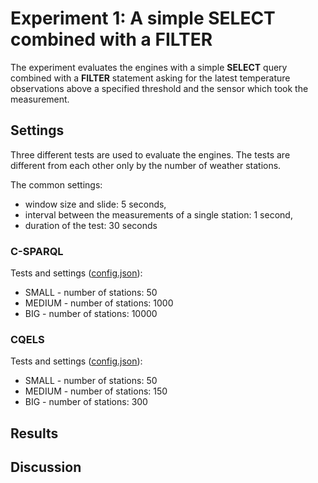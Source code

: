 # Experiment 1: A simple SELECT combined with a FILTER

The experiment evaluates the engines with a simple **SELECT** query combined with a **FILTER** statement asking for the latest temperature observations above a specified threshold and the sensor which took the measurement.

## Settings

Three different tests are used to evaluate the engines. The tests are different from each other only by the number of weather stations.

The common settings:
 * window size and slide: 5 seconds,
 * interval between the measurements of a single station: 1 second,
 * duration of the test: 30 seconds

### C-SPARQL

Tests and settings ([config.json](https://github.com/YABench/yabench-one/blob/master/Experiment_1/csparql/config.json)):
 * SMALL - number of stations: 50
 * MEDIUM - number of stations: 1000
 * BIG - number of stations: 10000

### CQELS

Tests and settings ([config.json](https://github.com/YABench/yabench-one/blob/master/Experiment_1/cqels/config.json)):
 * SMALL - number of stations: 50
 * MEDIUM - number of stations: 150
 * BIG - number of stations: 300

## Results

## Discussion
